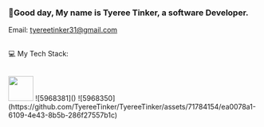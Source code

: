 ###  👋Good day, My name is Tyeree Tinker, a software Developer.
Email: tyereetinker31@gmail.com
##

💻  My Tech Stack: <br/> <br/>

<img src="https://github.com/TyereeTinker/TyereeTinker/assets/71784154/a7286ead-ab41-4164-b053-8b096835d97f" width="50" />
![5968381]()
![5968350](https://github.com/TyereeTinker/TyereeTinker/assets/71784154/ea0078a1-6109-4e43-8b5b-286f27557b1c)


<!--
**TyereeTinker/TyereeTinker** is a ✨ _special_ ✨ repository because its `README.md` (this file) appears on your GitHub profile.

Here are some ideas to get you started:

- 🔭 I’m currently working on ...
- 🌱 I’m currently learning ...
- 👯 I’m looking to collaborate on ...
- 🤔 I’m looking for help with ...
- 💬 Ask me about ...
- 📫 How to reach me: ...
- 😄 Pronouns: ...
- ⚡ Fun fact: ...
-->
